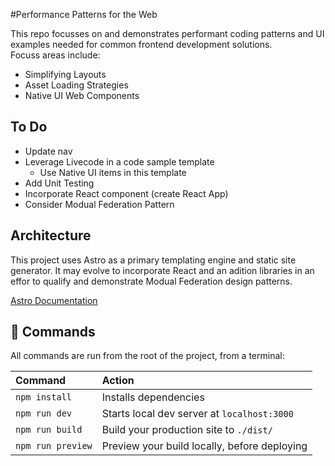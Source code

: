 #Performance Patterns for the Web

This repo focusses on and demonstrates performant coding patterns and UI examples needed for common frontend development solutions.  
Focuss areas include:
* Simplifying Layouts
* Asset Loading Strategies
* Native UI Web Components 

## To Do
* Update nav
* Leverage Livecode in a code sample template 
    * Use Native UI items in this template
* Add Unit Testing
* Incorporate React component (create React App)
* Consider Modual Federation Pattern


## Architecture
This project uses Astro as a primary templating engine and static site generator. It may evolve to incorporate React and an adition libraries in an effor to qualify and demonstrate Modual Federation design patterns. 

[Astro Documentation](https://github.com/withastro/astro) 


## 🧞 Commands

All commands are run from the root of the project, from a terminal:

| Command           | Action                                       |
|:----------------  |:-------------------------------------------- |
| `npm install`     | Installs dependencies                        |
| `npm run dev`     | Starts local dev server at `localhost:3000`  |
| `npm run build`   | Build your production site to `./dist/`      |
| `npm run preview` | Preview your build locally, before deploying |
